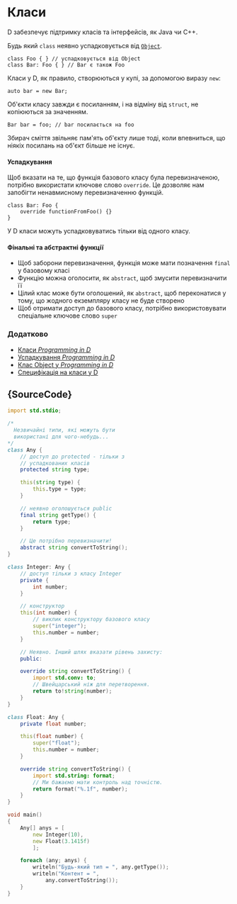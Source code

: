 # Класи

D забезпечує підтримку класів та інтерфейсів, як Java чи C++.

Будь який `class` неявно успадковується від [`Object`](https://dlang.org/phobos/object.html).

    class Foo { } // успадковується від Object
    class Bar: Foo { } // Bar є також Foo

Класи у D, як правило, створюються у купі, за допомогою виразу `new`:

    auto bar = new Bar;

Об'єкти класу завжди є посиланням, і на відміну від `struct`, не
копіюються за значенням.

    Bar bar = foo; // bar посилається на foo

Збирач сміття звiльняє пам'ять об'єкту лише тодi, коли впевниться, що
ніякіх посилань на об'єкт більше не існує.

#### Успадкування

Щоб вказати на те, що функція базового класу була перевизначеною,
потрібно використати ключове слово `override`. Це дозволяє нам
запобігти ненавмисному перевизначенню функцій.

    class Bar: Foo {
        override functionFromFoo() {}
    }

У D класи можуть успадковуватись тільки від одного класу.

#### Фiнальнi та абстрактнi функції

- Щоб заборони перевизначення, функція може мати позначення `final` у
базовому класі
- Функцію можна оголосити, як `abstract`, щоб змусити перевизначити її
- Цілий клас може бути оголошений, як `abstract`, щоб переконатися у тому,
що жодного екземпляру класу не буде створено
- Щоб отримати доступ до базового класу, потрібно використовувати
спеціальне ключове слово `super`

### Додатково

- [Класи _Programming in D_](http://ddili.org/ders/d.en/class.html)
- [Успадкування _Programming in D_](http://ddili.org/ders/d.en/inheritance.html)
- [Клас Object у _Programming in D_](http://ddili.org/ders/d.en/object.html)
- [Специфiкацiя на класи у D](https://dlang.org/spec/class.html)

## {SourceCode}

```d
import std.stdio;

/*
  Незвичайні типи, які можуть бути
  використані для чого-небудь...
*/
class Any {
    // доступ до protected - тiльки з
    // успадкованих класiв
    protected string type;

    this(string type) {
        this.type = type;
    }

    // неявно оголошується public
    final string getType() {
        return type;
    }

    // Це потрiбно перевизначити!
    abstract string convertToString();
}

class Integer: Any {
    // доступ тiльки з класу Integer
    private {
        int number;
    }

    // конструктор
    this(int number) {
        // виклик конструктору базового класу
        super("integer");
        this.number = number;
    }

    // Неявно. Iнший шлях вказати рiвень захисту:
    public:

    override string convertToString() {
        import std.conv: to;
        // Швейцарський ніж для перетворення.
        return to!string(number);
    }
}

class Float: Any {
    private float number;

    this(float number) {
        super("float");
        this.number = number;
    }

    override string convertToString() {
        import std.string: format;
        // Ми бажаємо мати контроль над точнiстю.
        return format("%.1f", number);
    }
}

void main()
{
    Any[] anys = [
        new Integer(10),
        new Float(3.1415f)
        ];

    foreach (any; anys) {
        writeln("Будь-який тип = ", any.getType());
        writeln("Контент = ",
            any.convertToString());
    }
}
```

